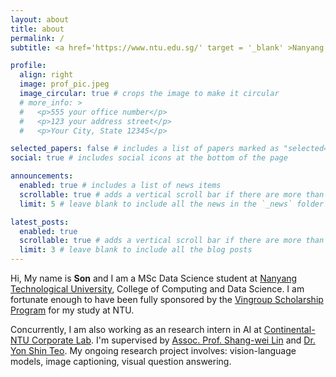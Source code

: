 ```yaml
---
layout: about
title: about
permalink: /
subtitle: <a href='https://www.ntu.edu.sg/' target = '_blank' >Nanyang Technological University</a>

profile:
  align: right
  image: prof_pic.jpeg
  image_circular: true # crops the image to make it circular
  # more_info: >
  #   <p>555 your office number</p>
  #   <p>123 your address street</p>
  #   <p>Your City, State 12345</p>

selected_papers: false # includes a list of papers marked as "selected={true}"
social: true # includes social icons at the bottom of the page

announcements:
  enabled: true # includes a list of news items
  scrollable: true # adds a vertical scroll bar if there are more than 3 news items
  limit: 5 # leave blank to include all the news in the `_news` folder

latest_posts:
  enabled: true
  scrollable: true # adds a vertical scroll bar if there are more than 3 new posts items
  limit: 3 # leave blank to include all the blog posts
---
```


Hi, My name is **Son** and I am a MSc Data Science student at [Nanyang Technological University](https://www.ntu.edu.sg/), College of Computing and Data Science. I am fortunate enough to have been fully sponsored by the [Vingroup Scholarship Program](https://scholarships.vinuni.edu.vn/masters-ph-d-scholarship-program/) for my study at NTU.

Concurrently, I am also working as an research intern in AI at [Continental-NTU Corporate Lab](https://www.ntu.edu.sg/continental-ntu). I'm supervised by [Assoc. Prof. Shang-wei Lin](https://shangweilin.github.io/) and [Dr. Yon Shin Teo](https://openreview.net/profile?id=~Yon_Shin_Teo1). My ongoing research project involves: vision-language models, image captioning, visual question answering.

<!-- Write your biography here. Tell the world about yourself. Link to your favorite [subreddit](http://reddit.com). You can put a picture in, too. The code is already in, just name your picture `prof_pic.jpg` and put it in the `img/` folder.

Put your address / P.O. box / other info right below your picture. You can also disable any of these elements by editing `profile` property of the YAML header of your `_pages/about.md`. Edit `_bibliography/papers.bib` and Jekyll will render your [publications page](/al-folio/publications/) automatically.

Link to your social media connections, too. This theme is set up to use [Font Awesome icons](https://fontawesome.com/) and [Academicons](https://jpswalsh.github.io/academicons/), like the ones below. Add your Facebook, Twitter, LinkedIn, Google Scholar, or just disable all of them. -->
